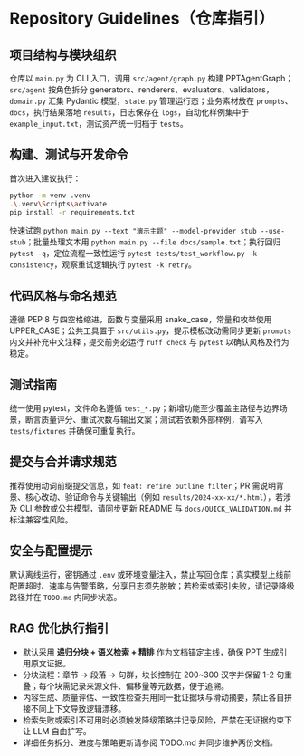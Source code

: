# Repository Guidelines（仓库指引）

## 项目结构与模块组织
仓库以 `main.py` 为 CLI 入口，调用 `src/agent/graph.py` 构建 PPTAgentGraph；`src/agent` 按角色拆分 generators、renderers、evaluators、validators，`domain.py` 汇集 Pydantic 模型，`state.py` 管理运行态；业务素材放在 `prompts`、`docs`，执行结果落地 `results`，日志保存在 `logs`，自动化样例集中于 `example_input.txt`，测试资产统一归档于 `tests`。

## 构建、测试与开发命令
首次进入建议执行：
```bash
python -m venv .venv
.\.venv\Scripts\activate
pip install -r requirements.txt
```
快速试跑 `python main.py --text "演示主题" --model-provider stub --use-stub`；批量处理文本用 `python main.py --file docs/sample.txt`；执行回归 `pytest -q`，定位流程一致性运行 `pytest tests/test_workflow.py -k consistency`，观察重试逻辑执行 `pytest -k retry`。

## 代码风格与命名规范
遵循 PEP 8 与四空格缩进，函数与变量采用 snake_case，常量和枚举使用 UPPER_CASE；公共工具置于 `src/utils.py`，提示模板改动需同步更新 `prompts` 内文并补充中文注释；提交前务必运行 `ruff check` 与 `pytest` 以确认风格及行为稳定。

## 测试指南
统一使用 pytest，文件命名遵循 `test_*.py`；新增功能至少覆盖主路径与边界场景，断言质量评分、重试次数与输出文案；测试若依赖外部样例，请写入 `tests/fixtures` 并确保可重复执行。

## 提交与合并请求规范
推荐使用动词前缀提交信息，如 `feat: refine outline filter`；PR 需说明背景、核心改动、验证命令与关键输出（例如 `results/2024-xx-xx/*.html`），若涉及 CLI 参数或公共模型，请同步更新 README 与 `docs/QUICK_VALIDATION.md` 并标注兼容性风险。

## 安全与配置提示
默认离线运行，密钥通过 `.env` 或环境变量注入，禁止写回仓库；真实模型上线前配置超时、速率与告警策略，分享日志须先脱敏；若检索或索引失败，请记录降级路径并在 `TODO.md` 内同步状态。

## RAG 优化执行指引
- 默认采用 **递归分块 + 语义检索 + 精排** 作为文档锚定主线，确保 PPT 生成引用原文证据。
- 分块流程：章节 → 段落 → 句群，块长控制在 200~300 汉字并保留 1-2 句重叠；每个块需记录来源文件、偏移量等元数据，便于追溯。
- 内容生成、质量评估、一致性检查共用同一批证据块与滑动摘要，禁止各自拼接不同上下文导致逻辑漂移。
- 检索失败或索引不可用时必须触发降级策略并记录风险，严禁在无证据约束下让 LLM 自由扩写。
- 详细任务拆分、进度与策略更新请参阅 TODO.md 并同步维护两份文档。